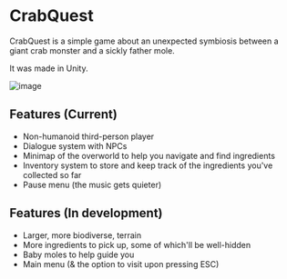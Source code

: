 # CrabQuest

CrabQuest is a simple game about an unexpected symbiosis between a giant crab monster and a sickly father mole.

It was made in Unity.

![image](https://i.imgur.com/OtR8fyh.png)

## Features (Current)

- Non-humanoid third-person player
- Dialogue system with NPCs
- Minimap of the overworld to help you navigate and find ingredients
- Inventory system to store and keep track of the ingredients you've collected so far
- Pause menu (the music gets quieter)

## Features (In development)

- Larger, more biodiverse, terrain
- More ingredients to pick up, some of which'll be well-hidden
- Baby moles to help guide you
- Main menu (& the option to visit upon pressing ESC)
